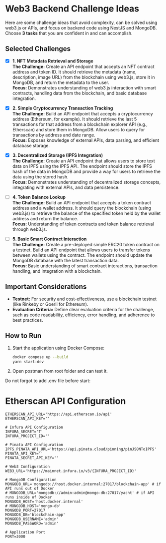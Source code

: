 # Web3 Backend Challenge Ideas

Here are some challenge ideas that avoid complexity, can be solved using web3.js or APIs, and focus on backend code using NestJS and MongoDB. Choose **3 tasks** that you are confident in and can accomplish.

## Selected Challenges

- [x] **1. NFT Metadata Retrieval and Storage**  
  **The Challenge:** Create an API endpoint that accepts an NFT contract address and token ID. It should retrieve the metadata (name, description, image URL) from the blockchain using web3.js, store it in MongoDB, and return the metadata to the user.  
  **Focus:** Demonstrates understanding of web3.js interaction with smart contracts, handling data from the blockchain, and basic database integration.

- [x] **2. Simple Cryptocurrency Transaction Tracking**  
  **The Challenge:** Build an API endpoint that accepts a cryptocurrency address (Ethereum, for example). It should retrieve the last 5 transactions for that address from a blockchain explorer API (e.g., Etherscan) and store them in MongoDB. Allow users to query for transactions by address and date range.  
  **Focus:** Exposes knowledge of external APIs, data parsing, and efficient database storage.

- [x] **3. Decentralized Storage (IPFS Integration)**  
  **The Challenge:** Create an API endpoint that allows users to store text data on IPFS using the IPFS API. The endpoint should store the IPFS hash of the data in MongoDB and provide a way for users to retrieve the data using the stored hash.  
  **Focus:** Demonstrates understanding of decentralized storage concepts, integrating with external APIs, and data persistence.

- [ ] **4. Token Balance Lookup**  
  **The Challenge:** Build an API endpoint that accepts a token contract address and a wallet address. It should query the blockchain (using web3.js) to retrieve the balance of the specified token held by the wallet address and return the balance.  
  **Focus:** Understanding of token contracts and token balance retrieval through web3.js.

- [ ] **5. Basic Smart Contract Interaction**  
  **The Challenge:** Create a pre-deployed simple ERC20 token contract on a testnet. Build an API endpoint that allows users to transfer tokens between wallets using the contract. The endpoint should update the MongoDB database with the latest transaction data.  
  **Focus:** Basic understanding of smart contract interactions, transaction handling, and integration with a blockchain.

## Important Considerations

- **Testnet:** For security and cost-effectiveness, use a blockchain testnet (like Rinkeby or Goerli for Ethereum).
- **Evaluation Criteria:** Define clear evaluation criteria for the challenge, such as code readability, efficiency, error handling, and adherence to best practices.

## How to Run

1. Start the application using Docker Compose:

   ```bash
   docker compose up --build    
   yarn start:dev

2. Open postman from root folder and can test it.


Do not forgot to add .env file before start:

   # Etherscan API Configuration
    ETHERSCAN_API_URL='https://api.etherscan.io/api'
    ETHERSCAN_API_KEY=''

    # Infura API Configuration
    INFURA_SECRET='T'
    INFURA_PROJECT_ID=''

    # Pinata API Configuration
    IPFS_PINATA_API_URL='https://api.pinata.cloud/pinning/pinJSONToIPFS'
    PINATA_API_KEY=''
    PINATA_SECRET_API_KEY=''

    # Web3 Configuration
    WEB3_URL='https://mainnet.infura.io/v3/{INFURA_PROJECT_ID}'

    # MongoDB Configuration
    MONGODB_URL='mongodb://host.docker.internal:27017/blockchain-app' # if API runs out of Docker
    # MONGODB_URL='mongodb://admin:admin@mongo-db:27017/yacht' # if API runs inside of Docker
    MONGODB_HOST='host.docker.internal'
    # MONGODB_HOST='mongo-db'
    MONGODB_PORT=27017
    MONGODB_DB='blockchain-app'
    MONGODB_USERNAME='admin'
    MONGODB_PASSWORD='admin'

    # Application Port
    PORT=3000


